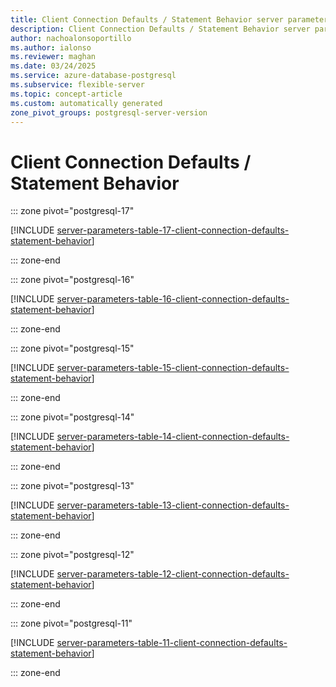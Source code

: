 ```yaml
---
title: Client Connection Defaults / Statement Behavior server parameters
description: Client Connection Defaults / Statement Behavior server parameters for Azure Database for PostgreSQL flexible server.
author: nachoalonsoportillo
ms.author: ialonso
ms.reviewer: maghan
ms.date: 03/24/2025
ms.service: azure-database-postgresql
ms.subservice: flexible-server
ms.topic: concept-article
ms.custom: automatically generated
zone_pivot_groups: postgresql-server-version
---
```

# Client Connection Defaults / Statement Behavior


::: zone pivot="postgresql-17"

[!INCLUDE [server-parameters-table-17-client-connection-defaults-statement-behavior](./includes/server-parameters-table-17-client-connection-defaults-statement-behavior.md)]

::: zone-end


::: zone pivot="postgresql-16"

[!INCLUDE [server-parameters-table-16-client-connection-defaults-statement-behavior](./includes/server-parameters-table-16-client-connection-defaults-statement-behavior.md)]

::: zone-end


::: zone pivot="postgresql-15"

[!INCLUDE [server-parameters-table-15-client-connection-defaults-statement-behavior](./includes/server-parameters-table-15-client-connection-defaults-statement-behavior.md)]

::: zone-end


::: zone pivot="postgresql-14"

[!INCLUDE [server-parameters-table-14-client-connection-defaults-statement-behavior](./includes/server-parameters-table-14-client-connection-defaults-statement-behavior.md)]

::: zone-end


::: zone pivot="postgresql-13"

[!INCLUDE [server-parameters-table-13-client-connection-defaults-statement-behavior](./includes/server-parameters-table-13-client-connection-defaults-statement-behavior.md)]

::: zone-end


::: zone pivot="postgresql-12"

[!INCLUDE [server-parameters-table-12-client-connection-defaults-statement-behavior](./includes/server-parameters-table-12-client-connection-defaults-statement-behavior.md)]

::: zone-end


::: zone pivot="postgresql-11"

[!INCLUDE [server-parameters-table-11-client-connection-defaults-statement-behavior](./includes/server-parameters-table-11-client-connection-defaults-statement-behavior.md)]

::: zone-end


